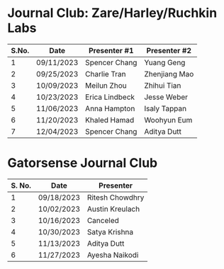 # Journal Club: Zare/Harley/Ruchkin Labs

| S.No. | Date       | Presenter #1 | Presenter #2 |
|-------|------------|--------------|--------------|
| 1     | 09/11/2023 | Spencer Chang| Yuang Geng   |
| 2     | 09/25/2023 | Charlie Tran | Zhenjiang Mao|
| 3     | 10/09/2023 | Meilun Zhou  | Zhihui Tian  |
| 4     | 10/23/2023 | Erica Lindbeck| Jesse Weber  |
| 5     | 11/06/2023 | Anna Hampton | Isaly Tappan |
| 6     | 11/20/2023 | Khaled Hamad | Woohyun Eum  |
| 7     | 12/04/2023 | Spencer Chang| Aditya Dutt  |

# Gatorsense Journal Club

| S. No.| Date       | Presenter |
|-------|------------|--------------|
| 1     | 09/18/2023 | Ritesh Chowdhry |
| 2     | 10/02/2023 | Austin Kreulach |
| 3     | 10/16/2023 | Canceled |
| 4     | 10/30/2023 | Satya Krishna |
| 5     | 11/13/2023 | Aditya Dutt |
| 6     | 11/27/2023 | Ayesha Naikodi |
